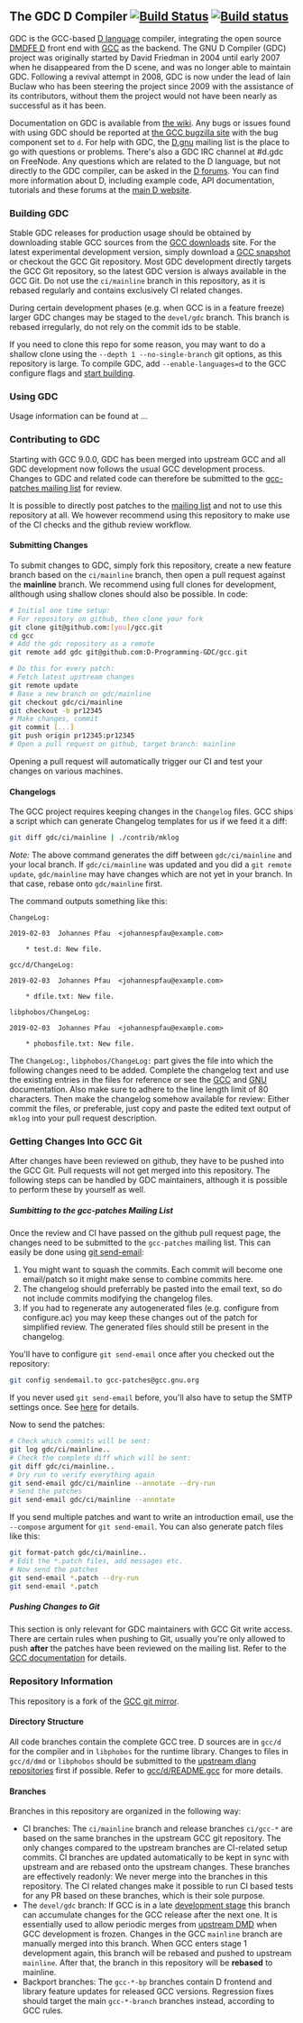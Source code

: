 ## The GDC D Compiler [![Build Status](https://semaphoreci.com/api/v1/d-programming-gdc/gdc/branches/ci-gcc-9/badge.svg)](https://semaphoreci.com/d-programming-gdc/gdc) [![Build status](https://badge.buildkite.com/58fd9d7cf59f6c774888051edb0e037fad6d97bcf04e53ac4f.svg?branch=ci/gcc-9)](https://buildkite.com/d-programming-gdc/gcc)

GDC is the GCC-based [D language][dlang] compiler, integrating the open source [DMDFE D][dmd] front end
with [GCC][gcc] as the backend. The GNU D Compiler (GDC) project was originally started by David Friedman
in 2004 until early 2007 when he disappeared from the D scene, and was no longer able to maintain GDC.
Following a revival attempt in 2008, GDC is now under the lead of Iain Buclaw who has been steering the
project since 2009 with the assistance of its contributors, without them the project would not have been
nearly as successful as it has been.

Documentation on GDC is available from [the wiki][wiki]. Any bugs or issues found with using GDC should
be reported at [the GCC bugzilla site][bugs] with the bug component set to `d`. For help with GDC, the
[D.gnu][maillist] mailing list is the place to go with questions or problems. There's also a GDC IRC
channel at #d.gdc on FreeNode. Any questions which are related to the D language, but not directly to
the GDC compiler, can be asked in the [D forums][dforum]. You can find more information about D, including
example code, API documentation, tutorials and these forums at the [main D website][dlang].

### Building GDC

Stable GDC releases for production usage should be obtained by downloading stable GCC sources
from the [GCC downloads][gcc-download] site.
For the latest experimental development version, simply download a [GCC snapshot][gcc-snapshot] or
checkout the GCC Git repository. Most GDC development directly targets the GCC Git repository,
so the latest GDC version is always available in the GCC Git.
Do not use the `ci/mainline` branch in this repository, as it is rebased regularly and contains exclusively
CI related changes.

During certain development phases (e.g. when GCC is in a feature freeze) larger GDC changes may be staged
to the `devel/gdc` branch. This branch is rebased irregularly, do not rely on the commit ids to be
stable.

If you need to clone this repo for some reason, you may want to do a shallow clone using the
`--depth 1 --no-single-branch` git options, as this repository is large. To compile GDC, add `--enable-languages=d` to the GCC configure flags and [start building][gdc-build].

### Using GDC

Usage information can be found at ...

### Contributing to GDC

Starting with GCC 9.0.0, GDC has been merged into upstream GCC and all GDC development now follows the usual
GCC development process. Changes to GDC and related code can therefore be submitted
to the [gcc-patches mailing list][patches-ml] for review.

It is possible to directly post patches to the [mailing list][patches-ml] and not to use this repository at all.
We however recommend using this repository to make use of the CI checks and the github review workflow.

#### Submitting Changes

To submit changes to GDC, simply fork this repository, create a new feature branch based on the `ci/mainline` branch,
then open a pull request against the **mainline** branch. We recommend using full clones for development, allthough
using shallow clones should also be possible. In code:

```bash
# Initial one time setup:
# For repository on github, then clone your fork
git clone git@github.com:[you]/gcc.git
cd gcc
# Add the gdc repository as a remote
git remote add gdc git@github.com:D-Programming-GDC/gcc.git

# Do this for every patch:
# Fetch latest upstream changes
git remote update
# Base a new branch on gdc/mainline
git checkout gdc/ci/mainline
git checkout -b pr12345
# Make changes, commit
git commit [...]
git push origin pr12345:pr12345
# Open a pull request on github, target branch: mainline
```
Opening a pull request will automatically trigger our CI and test your changes on various machines.

#### Changelogs
The GCC project requires keeping changes in the `Changelog` files. GCC ships a script which can generate
Changelog templates for us if we feed it a diff:
```bash
git diff gdc/ci/mainline | ./contrib/mklog
```
*Note:* The above command generates the diff between `gdc/ci/mainline` and your local branch. If `gdc/ci/mainline` was
updated and you did a `git remote update`, `gdc/mainline` may have changes which are not yet in your branch.
In that case, rebase onto `gdc/mainline` first.

The command outputs something like this:
```
ChangeLog:

2019-02-03  Johannes Pfau  <johannespfau@example.com>

	* test.d: New file.

gcc/d/ChangeLog:

2019-02-03  Johannes Pfau  <johannespfau@example.com>

	* dfile.txt: New file.

libphobos/ChangeLog:

2019-02-03  Johannes Pfau  <johannespfau@example.com>

	* phobosfile.txt: New file.

```

The `ChangeLog:`, `libphobos/ChangeLog:` part gives the file into which the following changes need to be added.
Complete the changelog text and use the existing entries in the files for reference or see
the [GCC][changelog-doc] and [GNU][changelog-doc2] documentation. Also make sure to adhere to the line length limit of 80 characters. Then make the changelog somehow available for review:
Either commit the files, or preferable, just copy and paste the edited text output of `mklog` into your
pull request description.


### Getting Changes Into GCC Git

After changes have been reviewed on github, they have to be pushed into the GCC Git. Pull requests will
not get merged into this repository. The following steps can be handled by GDC maintainers, although it is
possible to perform these by yourself as well.

##### Sumbitting to the gcc-patches Mailing List

Once the review and CI have passed on the github pull request page, the changes need to be submitted to the
`gcc-patches` mailing list. This can easily be done using [git send-email][git-send-email]:

1. You might want to squash the commits. Each commit will become one email/patch so it might make sense
   to combine commits here.
2. The changelog should preferrably be pasted into the email text, so do not include
   commits modifying the changelog files.
3. If you had to regenerate any autogenerated files (e.g. configure from configure.ac)
   you may keep these changes out of the patch for simplified review. The generated files
   should still be present in the changelog.

You'll have to configure `git send-email` once after you checked out the repository:
```bash
git config sendemail.to gcc-patches@gcc.gnu.org
```
If you never used `git send-email` before, you'll also have to setup the SMTP settings once.
See [here][git-send-email] for details.

Now to send the patches:
```bash
# Check which commits will be sent:
git log gdc/ci/mainline..
# Check the complete diff which will be sent:
git diff gdc/ci/mainline..
# Dry run to verify everything again
git send-email gdc/ci/mainline --annotate --dry-run
# Send the patches
git send-email gdc/ci/mainline --annotate
```

If you send multiple patches and want to write an introduction email, use the `--compose` argument for
`git send-email`. You can also generate patch files like this:
```bash
git format-patch gdc/ci/mainline..
# Edit the *.patch files, add messages etc.
# Now send the patches
git send-email *.patch --dry-run
git send-email *.patch
```

##### Pushing Changes to Git

This section is only relevant for GDC maintainers with GCC Git write access. There are certain rules when
pushing to Git, usually you're only allowed to push **after** the patches have been reviewed on the mailing list.
Refer to the [GCC documentation][gcc-git] for details.

### Repository Information

This repository is a fork of the [GCC git mirror][gcc-github].

#### Directory Structure

All code branches contain the complete GCC tree. D sources are in `gcc/d` for the compiler
and in `libphobos` for the runtime library. Changes to files in `gcc/d/dmd` or `libphobos`
should be submitted to the [upstream dlang repositories][dlang-github] first if possible.
Refer to [gcc/d/README.gcc][gcc-d-readme] for more details.

#### Branches

Branches in this repository are organized in the following way:

* CI branches: The `ci/mainline` branch and release branches `ci/gcc-*` are based on the same
  branches in the upstream GCC git repository. The only changes compared to the upstream branches
  are CI-related setup commits. CI branches are updated automatically to be kept in sync with
  upstream and are rebased onto the upstream changes. These branches are effectively readonly:
  We never merge into the branches in this repository. The CI related changes make it possible
  to run CI based tests for any PR based on these branches, which is their sole purpose.
* The `devel/gdc` branch: If GCC is in a late [development stage][gcc-stage] this branch can accumulate
  changes for the GCC release after the next one. It is essentially used to allow periodic merges from
  [upstream DMD][dlang-github] when GCC development is frozen. Changes in the GCC `mainline` branch
  are manually merged into this branch. When GCC enters stage 1 development again, this branch will be
  rebased and pushed to upstream `mainline`. After that, the branch in this repository will be **rebased**
  to mainline.
* Backport branches: The `gcc-*-bp` branches contain D frontend and library feature updates for released GCC versions.
  Regression fixes should target the main `gcc-*-branch` branches instead, according to GCC rules.



[home]: https://gdcproject.org
[dlang]: https://dlang.org
[gcc]: https://gcc.gnu.org
[dforum]: https://forum.dlang.org
[dmd]: https://github.com/dlang/dmd
[wiki]: https://wiki.dlang.org/GDC
[bugs]: https://gcc.gnu.org/bugzilla
[maillist]: https://forum.dlang.org/group/D.gnu
[email]: mailto:ibuclaw@gdcproject.org
[gcc-devel]: https://gcc.gnu.org/git/?p=gcc.git;a=shortlog
[patches-ml]: https://gcc.gnu.org/lists.html
[gcc-github]: https://github.com/gcc-mirror/gcc
[gcc-git]: https://gcc.gnu.org/gitwrite.html
[gcc-stage]: https://www.gnu.org/software/gcc/develop.html
[dlang-github]: https://github.com/dlang
[gdc-build]: https://wiki.dlang.org/GDC/Installation/Generic
[changelog-doc]: https://www.gnu.org/software/gcc/codingconventions.html#ChangeLogs
[changelog-doc2]: https://www.gnu.org/prep/standards/standards.html#Change-Logs
[git-send-email]: https://www.freedesktop.org/wiki/Software/PulseAudio/HowToUseGitSendEmail/
[gcc-download]: https://www.gnu.org/software/gcc/releases.html
[gcc-d-readme]: https://github.com/D-Programming-GDC/gcc/blob/ci/mainline/gcc/d/README.gcc
[gcc-snapshot]: https://www.gnu.org/software/gcc/snapshots.html
